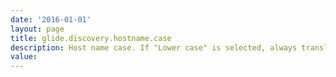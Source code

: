 ```yaml
---
date: '2016-01-01'
layout: page
title: glide.discovery.hostname.case
description: Host name case. If "Lower case" is selected, always translate the host name into lower case; if "Upper case" is selected, always translate the host name to upper case; if "No change" is selected, leave the host name intact. This primarily affects host names discovered with NETBIOS, though some non-standard DNS systems may also return some or all of the name in upper case.
value:  
---
```

